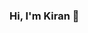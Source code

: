 ### Hi, I'm Kiran 👋

<!--
**kiranrawat/kiranrawat** is a ✨ _special_ ✨ repository because its `README.md` (this file) appears on your GitHub profile.

I am a Data Scientist with 4+ years' experience in software engineering, data modeling, and building end-to-end machine learning web applications across the mining and IT consulting industries.

- 🎓 I recently completed my Masters in Big Data from Simon Fraser University.
- 🔭 I’m currently working on a fake news prediction web app [https://github.com/kiranrawat/Detecting-Fake-News-On-Social-Media].
- 📫 I'm best reached via [email](rawat.kiran111@gmail.com). I'm always open to interesting conversations and collaboration.

